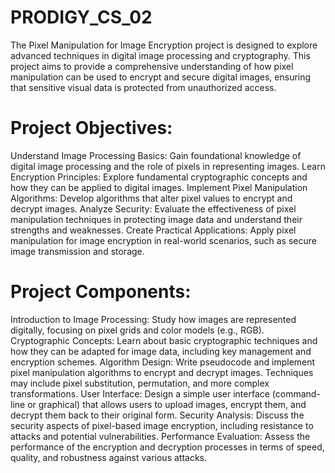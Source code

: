 # PRODIGY_CS_02

The Pixel Manipulation for Image Encryption project is designed to explore advanced techniques in digital image processing and cryptography. This project aims to provide a comprehensive understanding of how pixel manipulation can be used to encrypt and secure digital images, ensuring that sensitive visual data is protected from unauthorized access.

# Project Objectives:
Understand Image Processing Basics: Gain foundational knowledge of digital image processing and the role of pixels in representing images.
Learn Encryption Principles: Explore fundamental cryptographic concepts and how they can be applied to digital images.
Implement Pixel Manipulation Algorithms: Develop algorithms that alter pixel values to encrypt and decrypt images.
Analyze Security: Evaluate the effectiveness of pixel manipulation techniques in protecting image data and understand their strengths and weaknesses.
Create Practical Applications: Apply pixel manipulation for image encryption in real-world scenarios, such as secure image transmission and storage.
# Project Components:
Introduction to Image Processing: Study how images are represented digitally, focusing on pixel grids and color models (e.g., RGB).
Cryptographic Concepts: Learn about basic cryptographic techniques and how they can be adapted for image data, including key management and encryption schemes.
Algorithm Design: Write pseudocode and implement pixel manipulation algorithms to encrypt and decrypt images. Techniques may include pixel substitution, permutation, and more complex transformations.
User Interface: Design a simple user interface (command-line or graphical) that allows users to upload images, encrypt them, and decrypt them back to their original form.
Security Analysis: Discuss the security aspects of pixel-based image encryption, including resistance to attacks and potential vulnerabilities.
Performance Evaluation: Assess the performance of the encryption and decryption processes in terms of speed, quality, and robustness against various attacks.
